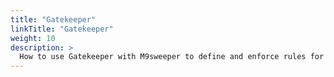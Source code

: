 ```yaml
---
title: "Gatekeeper"
linkTitle: "Gatekeeper"
weight: 10
description: >
  How to use Gatekeeper with M9sweeper to define and enforce rules for things deployed to Kubernetes. 
---
```




